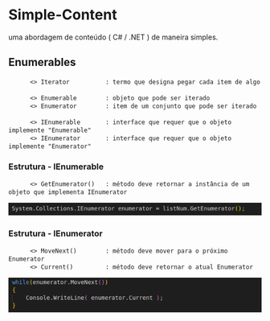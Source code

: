 # Simple-Content
uma abordagem de conteúdo ( C# / .NET ) de maneira simples.



## Enumerables

          <> Iterator          : termo que designa pegar cada item de algo
      
          <> Enumerable        : objeto que pode ser iterado
          <> Enumerator        : item de um conjunto que pode ser iterado 
          
          <> IEnumerable       : interface que requer que o objeto implemente "Enumerable"
          <> IEnumerator       : interface que requer que o objeto implemente "Enumerator"

  ### Estrutura - IEnumerable

          <> GetEnumerator()   : método deve retornar a instância de um objeto que implementa IEnumerator

![alt text](assets/images/img2.png)

  ### Estrutura - IEnumerator

          <> MoveNext()        : método deve mover para o próximo Enumerator
          <> Current()         : método deve retornar o atual Enumerator
          
![alt text](assets/images/img1.png)
